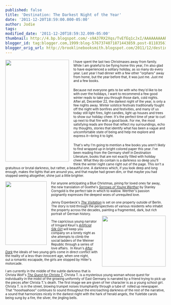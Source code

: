 ```yaml
---
published: false
title: 'Destination: The Darkest Night of the Year'
date: '2011-12-20T18:59:00.000-05:00'
author: Jodie
tags: 
modified_date: '2011-12-20T18:59:32.099-05:00'
thumbnail: http://4.bp.blogspot.com/-s9A37RX2Xqs/TvEfEq1cJxI/AAAAAAAAARk/aCm1odwocyE/s72-c/The-Quest-for-Christa-T-Wolf-Christa-9780374515348.jpg
blogger_id: tag:blogger.com,1999:blog-5767374071871443859.post-8118356162994799755
blogger_orig_url: http://brooklinebooksmith.blogspot.com/2011/12/destination-darkest-night-of-year.html
---
```


<div class="MsoNormal" style="border-bottom: medium none; border-left: medium none; border-right: medium none; border-top: medium none; margin: 0in 0in 0pt;"><a href="http://4.bp.blogspot.com/-s9A37RX2Xqs/TvEfEq1cJxI/AAAAAAAAARk/aCm1odwocyE/s1600/The-Quest-for-Christa-T-Wolf-Christa-9780374515348.jpg" imageanchor="1" style="clear: left; cssfloat: left; float: left; margin-bottom: 1em; margin-right: 1em;"><img border="0" height="320" oda="true" src="http://4.bp.blogspot.com/-s9A37RX2Xqs/TvEfEq1cJxI/AAAAAAAAARk/aCm1odwocyE/s320/The-Quest-for-Christa-T-Wolf-Christa-9780374515348.jpg" width="200" /></a><span style="font-size: x-small;">I have spent the last two Christmases away from family. While I am grateful to be flying home this year, I'm also glad to have experienced a solitary holiday, as so many do every year. Last year I had dinner with a few other "orphans" away from home, but the year before that, it was just me. Just me and a few books.</span></div><div class="MsoNormal" style="margin: 0in 0in 0pt;"><br /></div><div class="MsoNormal" style="margin: 0in 0in 0pt;"><span style="font-size: x-small;">Because not everyone gets to be with who they'd like to be with over the holidays, I want to recommend a few good winter reads to take you through those dark, cold nights. After all, December 22, the darkest night of the year, is only a few nights away. Winter solstice festivals traditionally fought off the night with bonfires and festivities, and many of us today still light fires, light candles, light up houses and trees to show our holiday cheer. It's the perfect time of year to curl up next to that fire with a good book. For me, the most satisfying reads are those that reflect my surroundings, echo my thoughts, stories that identify what has been a vague and uncomfortable state of being and help me explore and express it—bring it to light.</span></div><div class="MsoNormal" style="margin: 0in 0in 0pt;"><br /></div><div class="MsoNormal" style="margin: 0in 0in 0pt;"><span style="font-size: x-small;"><span style="mso-tab-count: 1;"></span></span><span style="font-size: x-small;">That's why I'm going to mention a few books you aren't likely to find wrapped up in bright colored paper this year. I've been reading from the Germany shelf in Destination Literature, books that are not exactly filled with holiday cheer. What they do contain is a darkness so deep you'll think the winter night came right out of the page. This isn't a gratuitous or brutal darkness, but rather, a beautiful one. A darkness which, if you look deep and long enough, makes the lights that are around you, and that maybe had grown dim, or that maybe you had stopped seeing altogether, shine just a little brighter.</span></div><div class="MsoNormal" style="border-bottom: medium none; border-left: medium none; border-right: medium none; border-top: medium none; margin: 0in 0in 0pt;"><span style="font-size: x-small;"><span style="mso-tab-count: 1;">&nbsp;&nbsp;&nbsp;&nbsp;&nbsp;&nbsp;&nbsp;&nbsp;&nbsp;&nbsp;&nbsp;&nbsp;&nbsp;&nbsp;&nbsp; </span></span></div><div class="MsoNormal" style="border-bottom: medium none; border-left: medium none; border-right: medium none; border-top: medium none; margin: 0in 0in 0pt;"><a href="http://1.bp.blogspot.com/-4GidUNk-mMQ/TvEfJrMQwoI/AAAAAAAAARs/zlNuRu_CE7c/s1600/Visitation.jpg" imageanchor="1" style="clear: left; cssfloat: left; float: left; margin-bottom: 1em; margin-right: 1em;"><img border="0" height="200" oda="true" src="http://1.bp.blogspot.com/-4GidUNk-mMQ/TvEfJrMQwoI/AAAAAAAAARs/zlNuRu_CE7c/s200/Visitation.jpg" width="130" /></a><span style="font-size: x-small;"><span style="mso-tab-count: 1;"></span>For anyone anticipating a Blue Christmas, pining for loved ones far away, the new translation of Goethe's <i style="mso-bidi-font-style: normal;"><a href="http://www.brooklinebooksmith-shop.com/book/9780393079388">Sorrows of Young Werther</a></i> by Stanley Corngold is the perfect tale in which to wallow. Werther's passion poignantly expresses the deepest woes of unrequited love.&nbsp;</span></div><div class="MsoNormal" style="border-bottom: medium none; border-left: medium none; border-right: medium none; border-top: medium none; margin: 0in 0in 0pt;"><span style="font-size: x-small;"><span style="mso-tab-count: 1;">&nbsp;&nbsp;&nbsp;&nbsp;&nbsp;&nbsp;&nbsp;&nbsp;&nbsp;&nbsp;&nbsp;&nbsp;&nbsp;&nbsp;&nbsp; </span></span></div><div class="MsoNormal" style="border-bottom: medium none; border-left: medium none; border-right: medium none; border-top: medium none; margin: 0in 0in 0pt;"><span style="font-size: x-small;"><span style="mso-tab-count: 1;"></span>Jenny Erpenbeck's <i style="mso-bidi-font-style: normal;"><a href="http://www.brooklinebooksmith-shop.com/book/9780811218351">The Visitation</a></i> is set on one property outside of Berlin. The story is told through the perspectives of various residents who inhabit the property&nbsp;across the decades, painting a fragmented, dark, but rich portrait of German history.</span></div><div class="MsoNormal" style="border-bottom: medium none; border-left: medium none; border-right: medium none; border-top: medium none; margin: 0in 0in 0pt;"><a href="http://4.bp.blogspot.com/-5_ElCKHUu9I/TvEfRlcZL_I/AAAAAAAAAR0/UZOeItzGVsQ/s1600/AfterMidnight.jpg" imageanchor="1" style="clear: right; cssfloat: right; float: right; margin-bottom: 1em; margin-left: 1em;"><img border="0" height="160" oda="true" src="http://4.bp.blogspot.com/-5_ElCKHUu9I/TvEfRlcZL_I/AAAAAAAAAR0/UZOeItzGVsQ/s200/AfterMidnight.jpg" width="200" /></a><span style="font-size: x-small;"><span style="mso-tab-count: 1;">&nbsp;&nbsp;&nbsp;&nbsp;&nbsp;&nbsp;&nbsp;&nbsp;&nbsp;&nbsp;&nbsp;&nbsp;&nbsp;&nbsp;&nbsp; </span></span></div><div class="MsoNormal" style="border-bottom: medium none; border-left: medium none; border-right: medium none; border-top: medium none; margin: 0in 0in 0pt;"><span style="font-size: x-small;"><span style="mso-tab-count: 1;"></span>The capricious young narrator of Irmgard Keun's <i style="mso-bidi-font-style: normal;"><a href="http://www.brooklinebooksmith-shop.com/book/9781590514542">Artificial Silk Girl</a> </i>will keep you company on a lonely night as she&nbsp;attempts to climb the social ladders of the Weimer Republic through a series of love affairs.&nbsp;&nbsp;In Keun's <em><a href="http://www.brooklinebooksmith-shop.com/book/9781935554417">After Dark</a></em> the ideals of two young girls come in direct conflict with the reality of a less-than-innocent age, when&nbsp;one night, out&nbsp;a&nbsp;romantic escapade, the girls&nbsp;are stopped by Hitler's motorcade.</span></div><div class="MsoNormal" style="border-bottom: medium none; border-left: medium none; border-right: medium none; border-top: medium none; margin: 0in 0in 0pt;"><span style="font-size: x-small;"><span style="mso-tab-count: 1;">&nbsp;&nbsp;&nbsp;&nbsp;&nbsp;&nbsp;&nbsp;&nbsp;&nbsp;&nbsp;&nbsp;&nbsp;&nbsp;&nbsp;&nbsp; </span></span></div><div class="MsoNormal" style="border-bottom: medium none; border-left: medium none; border-right: medium none; border-top: medium none; margin: 0in 0in 0pt;"><span style="font-size: x-small;"><span style="mso-tab-count: 1;"></span>I am currently&nbsp;in the middle of the subtle darkness that is Christa Wolf's <i style="mso-bidi-font-style: normal;"><a href="http://www.brooklinebooksmith-shop.com/book/9780374515348">The Quest for Christa T.</a></i> Christa T. is a mysterious young woman whose quest for individuality in the midst of the growing uniformity of East Germany is narrated by a friend trying to pick up the pieces after Christa T.'s death. The first image we are given of her character is as a young school girl. Christa T. is in the street, blowing trumpet noises triumphantly through a tube of </span><span style="font-size: x-small;">&nbsp;rolled up newspaper. That "hooohaahooo" continues to sound throughout the encroaching darkness of the rest of the narrative, a sound that harmonizes nicely in the darkest night with the hark of herald angels, the Yuletide carols being sung by a fire, the silver, the jingling bells.</span></div>